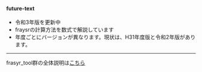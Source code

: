 #### future-text
- 令和3年版を更新中
- fraysrの計算方法を数式で解説しています
- 年度ごとにバージョンが異なります。現状は、H31年度版と令和2年版があります。
   
--- 

frasyr_tool群の全体説明は[こちら](https://ichimomo.github.io/main/)
